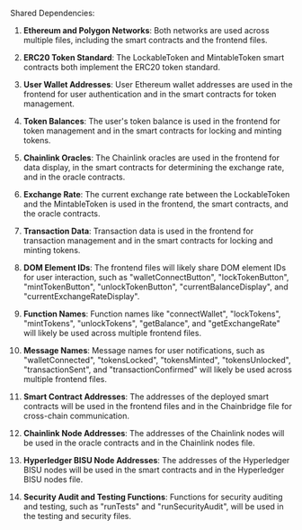 Shared Dependencies:

1. **Ethereum and Polygon Networks**: Both networks are used across multiple files, including the smart contracts and the frontend files.

2. **ERC20 Token Standard**: The LockableToken and MintableToken smart contracts both implement the ERC20 token standard.

3. **User Wallet Addresses**: User Ethereum wallet addresses are used in the frontend for user authentication and in the smart contracts for token management.

4. **Token Balances**: The user's token balance is used in the frontend for token management and in the smart contracts for locking and minting tokens.

5. **Chainlink Oracles**: The Chainlink oracles are used in the frontend for data display, in the smart contracts for determining the exchange rate, and in the oracle contracts.

6. **Exchange Rate**: The current exchange rate between the LockableToken and the MintableToken is used in the frontend, the smart contracts, and the oracle contracts.

7. **Transaction Data**: Transaction data is used in the frontend for transaction management and in the smart contracts for locking and minting tokens.

8. **DOM Element IDs**: The frontend files will likely share DOM element IDs for user interaction, such as "walletConnectButton", "lockTokenButton", "mintTokenButton", "unlockTokenButton", "currentBalanceDisplay", and "currentExchangeRateDisplay".

9. **Function Names**: Function names like "connectWallet", "lockTokens", "mintTokens", "unlockTokens", "getBalance", and "getExchangeRate" will likely be used across multiple frontend files.

10. **Message Names**: Message names for user notifications, such as "walletConnected", "tokensLocked", "tokensMinted", "tokensUnlocked", "transactionSent", and "transactionConfirmed" will likely be used across multiple frontend files.

11. **Smart Contract Addresses**: The addresses of the deployed smart contracts will be used in the frontend files and in the Chainbridge file for cross-chain communication.

12. **Chainlink Node Addresses**: The addresses of the Chainlink nodes will be used in the oracle contracts and in the Chainlink nodes file.

13. **Hyperledger BISU Node Addresses**: The addresses of the Hyperledger BISU nodes will be used in the smart contracts and in the Hyperledger BISU nodes file.

14. **Security Audit and Testing Functions**: Functions for security auditing and testing, such as "runTests" and "runSecurityAudit", will be used in the testing and security files.